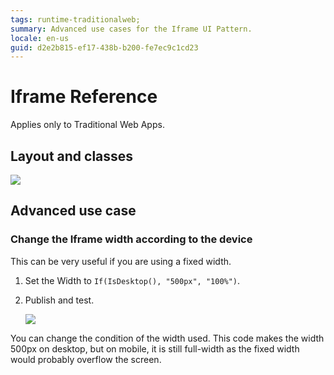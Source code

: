 ```yaml
---
tags: runtime-traditionalweb; 
summary: Advanced use cases for the Iframe UI Pattern.
locale: en-us
guid: d2e2b815-ef17-438b-b200-fe7ec9c1cd23
---
```


# Iframe Reference

<div class="info" markdown="1">

Applies only to Traditional Web Apps.

</div>

## Layout and classes

![](<images/iframe-3-diag.png>)

## Advanced use case

### Change the Iframe width according to the device

This can be very useful if you are using a fixed width.

1. Set the Width to `If(IsDesktop(), "500px", "100%")`.

1. Publish and test.

    ![](<images/iframe-4-ss.png>)

You can change the condition of the width used. This code makes the width 500px on desktop, but on mobile, it is still full-width as the fixed width would probably overflow the screen.
